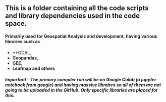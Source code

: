 ## This is a folder containing all the code scripts and library dependencies used in the code space.

#### Primarily used for Geospatial Analysis and development, having various libraries such as 
* **GDAL, 
* **Geopandas,** 
* **GEE**, 
* **Leafmap and others**

##### Important - The primary compiler run will be on Google Colab (*a jupyter notebook from google*) and having massive libraires so all of them are not going to be uploaded in the GitHub. Only specific libraries are placed for this.